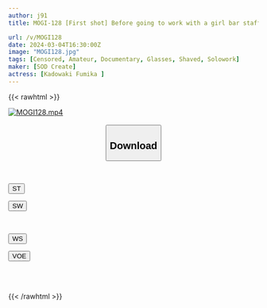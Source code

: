 ```yaml
---
author: j91
title: MOGI-128 [First shot] Before going to work with a girl bar staff who wants to do AV, she has a slender body of 162 cm, small B cup breasts, and long eyes. Once she took off her glasses, she was an amazingly beautiful girl! ! Fumika, 20 years old [Nuku with overwhelming 4K video! ] Fumika Kadowaki

url: /v/MOGI128
date: 2024-03-04T16:30:00Z
image: "MOGI128.jpg"
tags: [Censored, Amateur, Documentary, Glasses, Shaved, Solowork]
maker: [SOD Create]
actress: [Kadowaki Fumika ]
---
```



{{< rawhtml >}}

<div class="video" data-videoid="OJjG29DLrbFZyAo">
    <a href="javascript:;">
        <img src="/v/MOGI128/MOGI128.jpg" width="WIDTH" height="HEIGHT" alt="MOGI128.mp4" loading="lazy">
    </a>
</div>

<script type="text/javascript" src="https://j91.asia/asset/on-demand-st.js"></script>

<br>
  <link rel="stylesheet" href="https://j91.asia/asset/bs5.css">
  
  <center>
  <button class="btn btn-primary" type="button" data-bs-toggle="collapse" data-bs-target=".multi-collapse" aria-expanded="false" aria-controls="multiCollapseExample1 multiCollapseExample2"><h2>Download</h2></button></center>
</p>
<div class="row">
  <div class="col">
    <div class="collapse multi-collapse" id="multiCollapseExample1">
      <div class="card card-body">
	      	      <br>
<div class="buttons">  
<p><a href="https://streamtape.to/v/OJjG29DLrbFZyAo" target="_blank"><button class="btn-hover color-3"><i class="fa fa-download"></i> ST</button></a></p>
<p><a href="https://cdnwish.com/oznb2gah3kep" target="_blank"><button class="btn-hover color-2"><i class="fa fa-download"></i> SW</button></a></p></div>
    </div>
  </div>
</div>
  <div class="col">
    <div class="collapse multi-collapse" id="multiCollapseExample2">
      <div class="card card-body">
	      <br>
<div class="buttons">
<p><a href="https://wolfstream.tv/2qerlk1rru8q"><button class="btn-hover color-9"><i class="fa fa-download"></i> WS</button></a></p>
<p><a href="https://voe.sx/gm2scylbytjb"><button class="btn-hover color-8"><i class="fa fa-download"></i> VOE</button></a></p></div>
<br><br>
      </div>
    </div>
  </div>
</div>

{{< /rawhtml >}}